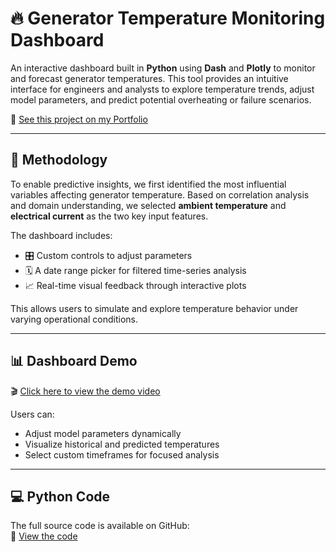 # 🔥 Generator Temperature Monitoring Dashboard

An interactive dashboard built in **Python** using **Dash** and **Plotly** to monitor and forecast generator temperatures. This tool provides an intuitive interface for engineers and analysts to explore temperature trends, adjust model parameters, and predict potential overheating or failure scenarios.  

📁 [See this project on my Portfolio](https://shanenn.carrd.co/#section09)

---

## 🧠 Methodology

To enable predictive insights, we first identified the most influential variables affecting generator temperature. Based on correlation analysis and domain understanding, we selected **ambient temperature** and **electrical current** as the two key input features.

The dashboard includes:
- 🎛️ Custom controls to adjust parameters
- 🗓️ A date range picker for filtered time-series analysis
- 📈 Real-time visual feedback through interactive plots

This allows users to simulate and explore temperature behavior under varying operational conditions.

---

## 📊 Dashboard Demo

🎬 [Click here to view the demo video](https://shanenn.carrd.co/assets/videos/video01.mp4?v=db187847)

Users can:
- Adjust model parameters dynamically
- Visualize historical and predicted temperatures
- Select custom timeframes for focused analysis

---

## 💻 Python Code

The full source code is available on GitHub:  
🔗 [View the code](https://github.com/ShariarN96/Generator-temperature-monitoring-dashboard)
